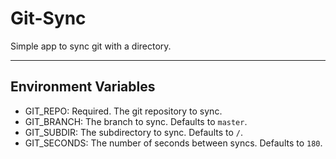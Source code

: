 # Git-Sync

Simple app to sync git with a directory.

---
## Environment Variables
- GIT_REPO: Required.  The git repository to sync.
- GIT_BRANCH: The branch to sync.  Defaults to `master`.
- GIT_SUBDIR: The subdirectory to sync.  Defaults to `/`.
- GIT_SECONDS: The number of seconds between syncs.  Defaults to `180`.
